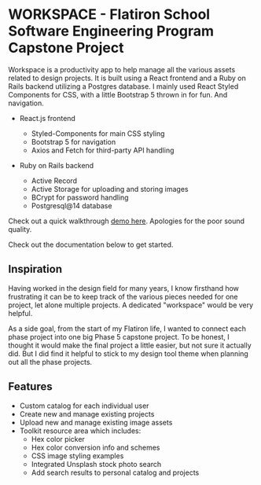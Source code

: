# WORKSPACE - Flatiron School Software Engineering Program Capstone Project

Workspace is a productivity app to help manage all the various assets related to design projects. It is built using a React frontend and a Ruby on Rails backend utilizing a Postgres database. I mainly used React Styled Components for CSS, with a little Bootstrap 5 thrown in for fun. And navigation.

- React.js frontend

  - Styled-Components for main CSS styling
  - Bootstrap 5 for navigation
  - Axios and Fetch for third-party API handling

- Ruby on Rails backend
  - Active Record
  - Active Storage for uploading and storing images
  - BCrypt for password handling
  - Postgresql@14 database

Check out a quick walkthrough [demo here](https://www.loom.com/share/e36d19a001454030a145b3553132a67d). Apologies for the poor sound quality.

Check out the documentation below to get started.

## Inspiration

Having worked in the design field for many years, I know firsthand how frustrating it can be to keep track of the various pieces needed for one project, let alone multiple projects. A dedicated "workspace" would be very helpful.

As a side goal, from the start of my Flatiron life, I wanted to connect each phase project into one big Phase 5 capstone project. To be honest, I thought it would make the final project a little easier, but not sure it actually did. But I did find it helpful to stick to my design tool theme when planning out all the phase projects.

## Features

- Custom catalog for each individual user
- Create new and manage existing projects
- Upload new and manage existing image assets
- Toolkit resource area which includes:
  - Hex color picker
  - Hex color conversion info and schemes
  - CSS image styling examples
  - Integrated Unsplash stock photo search
  - Add search results to personal catalog and projects
